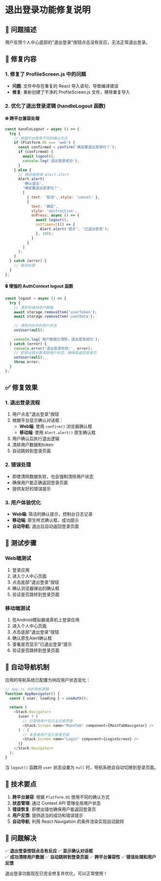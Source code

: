 # 退出登录功能修复说明

## 🎯 问题描述

用户反馈个人中心底部的"退出登录"按钮点击没有反应，无法正常退出登录。

## 🔧 修复内容

### 1. 修复了 ProfileScreen.js 中的问题
- **问题**: 文件中存在重复的 React 导入语句，导致编译错误
- **修复**: 重新创建了干净的 ProfileScreen.js 文件，移除重复导入

### 2. 优化了退出登录逻辑 (handleLogout 函数)

#### 🌐 跨平台兼容处理
```javascript
const handleLogout = async () => {
  try {
    // 根据平台使用不同的确认方式
    if (Platform.OS === 'web') {
      const confirmed = confirm('确定要退出登录吗？');
      if (confirmed) {
        await logout();
        console.log('退出登录成功');
      }
    } else {
      // 移动端使用 Alert.alert
      Alert.alert(
        '确认退出',
        '确定要退出登录吗？',
        [
          { text: '取消', style: 'cancel' },
          {
            text: '确定',
            style: 'destructive',
            onPress: async () => {
              await logout();
              setTimeout(() => {
                Alert.alert('提示', '已退出登录');
              }, 100);
            }
          }
        ]
      );
    }
  } catch (error) {
    // 错误处理
  }
};
```

#### 🔒 增强的 AuthContext logout 函数
```javascript
const logout = async () => {
  try {
    // 清除存储的用户数据
    await storage.removeItem('userToken');
    await storage.removeItem('userData');
    
    // 清除内存中的用户状态
    setUser(null);
    
    console.log('用户数据已清除，退出登录成功');
  } catch (error) {
    console.error('退出登录失败:', error);
    // 即使出错也要清除用户状态，确保能返回登录页
    setUser(null);
    throw error;
  }
};
```

## ✅ 修复效果

### 1. 退出登录流程
1. 用户点击"退出登录"按钮
2. 根据平台显示确认对话框：
   - **Web端**: 使用 `confirm()` 浏览器确认框
   - **移动端**: 使用 `Alert.alert()` 原生确认框
3. 用户确认后执行退出逻辑
4. 清除用户数据和token
5. 自动跳转到登录页面

### 2. 错误处理
- 即使清除数据失败，也会强制清除用户状态
- 确保用户能正确返回登录页面
- 提供友好的错误提示

### 3. 用户体验优化
- **Web端**: 简洁的确认提示，控制台日志记录
- **移动端**: 原生样式确认框，成功提示
- **自动导航**: 退出后自动返回登录页面

## 🧪 测试步骤

### Web端测试
1. 登录应用
2. 进入个人中心页面
3. 点击底部"退出登录"按钮
4. 确认浏览器弹出的确认框
5. 验证是否跳转到登录页面

### 移动端测试
1. 在Android模拟器或真机上登录应用
2. 进入个人中心页面
3. 点击底部"退出登录"按钮
4. 确认原生Alert确认框
5. 查看是否显示"已退出登录"提示
6. 验证是否跳转到登录页面

## 🔄 自动导航机制

应用的导航系统已配置为响应用户状态变化：

```javascript
// App.js 中的导航逻辑
function AppNavigator() {
  const { user, loading } = useAuth();
  
  return (
    <Stack.Navigator>
      {user ? (
        // 已登录用户显示主应用界面
        <Stack.Screen name="MainTab" component={MainTabNavigator} />
      ) : (
        // 未登录用户显示登录页面
        <Stack.Screen name="Login" component={LoginScreen} />
      )}
    </Stack.Navigator>
  );
}
```

当 `logout()` 函数将 `user` 状态设置为 `null` 时，导航系统会自动切换到登录页面。

## 📝 技术要点

1. **跨平台兼容**: 根据 `Platform.OS` 使用不同的确认方式
2. **状态管理**: 通过 Context API 管理全局用户状态
3. **错误恢复**: 即使出错也确保用户能返回登录页
4. **用户反馈**: 提供适当的成功和错误提示
5. **自动导航**: 利用 React Navigation 的条件渲染实现自动跳转

## 🎯 问题解决

✅ **退出登录按钮点击有反应**
✅ **显示确认对话框**  
✅ **成功清除用户数据**
✅ **自动跳转到登录页面**
✅ **跨平台兼容性**
✅ **错误处理和用户反馈**

退出登录功能现在已完全修复并优化，可以正常使用！